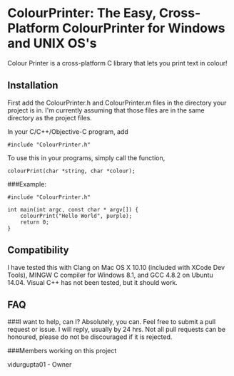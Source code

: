 # ColourPrinter: The Easy, Cross-Platform ColourPrinter for Windows and UNIX OS's

Colour Printer is a cross-platform C library that lets you print text in colour!

## Installation

First add the ColourPrinter.h and ColourPrinter.m files in the directory your project is in. I'm currently assuming that those files are in the same directory as the project files.

In your C/C++/Objective-C program, add

```
#include "ColourPrinter.h"
```

To use this in your programs, simply call the function,
```
colourPrint(char *string, char *colour);
```

###Example:

```
#include "ColourPrinter.h"

int main(int argc, const char * argv[]) {
    colourPrint("Hello World", purple);
    return 0;
}
```

## Compatibility

I have tested this with Clang on Mac OS X 10.10 (included with XCode Dev Tools), MINGW C compiler for Windows 8.1, and GCC 4.8.2 on Ubuntu 14.04.
Visual C++ has not been tested, but it should work.

## FAQ

###I want to help, can I?
Absolutely, you can. Feel free to submit a pull request or issue. I will reply, usually by 24 hrs. Not all pull requests can be honoured, please do not be discouraged if it is rejected.

###Members working on this project

vidurgupta01 - Owner
